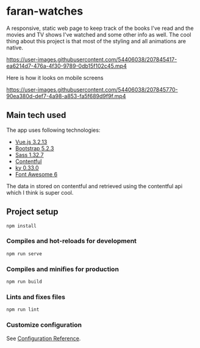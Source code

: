 # faran-watches
A responsive, static web page to keep track of the books I've read and the movies and TV shows I've watched and some other info as well. The cool thing about this project is that most of the styling and all animations are native.

https://user-images.githubusercontent.com/54406038/207845417-ea6214d7-476a-4f30-9789-0db15f102c45.mp4

Here is how it looks on mobile screens

https://user-images.githubusercontent.com/54406038/207845770-90ea380d-def7-4a98-a853-fa5f689d9f9f.mp4

## Main tech used
The app uses following technologies:
+ [Vue.js 3.2.13](https://vuejs.org/)
+ [Bootstrap 5.2.3](https://getbootstrap.com/)
+ [Sass 1.32.7](https://sass-lang.com/)
+ [Contentful](https://www.contentful.com/)
+ [ky 0.33.0](https://www.npmjs.com/package/ky)
+ [Font Awesome 6](https://fontawesome.com/)

The data in stored on contentful and retrieved using the contentful api which I think is super cool.

## Project setup
```
npm install
```

### Compiles and hot-reloads for development
```
npm run serve
```

### Compiles and minifies for production
```
npm run build
```

### Lints and fixes files
```
npm run lint
```

### Customize configuration
See [Configuration Reference](https://cli.vuejs.org/config/).
